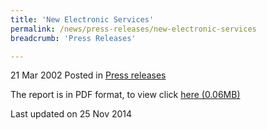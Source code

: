 ```yaml
---
title: 'New Electronic Services'
permalink: /news/press-releases/new-electronic-services
breadcrumb: 'Press Releases'

---
```



21 Mar 2002 Posted in [Press releases](/news/press-releases)

The report is in PDF format, to view click [here (0.06MB)](/files/news/press-releases/2002/03/linkclick6766.pdf)

<p class="right-side-updated">Last updated on 25 Nov 2014</p>
